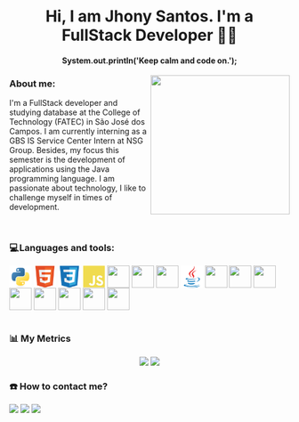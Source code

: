<h1 align=center>Hi, I am Jhony Santos. I'm a FullStack Developer 👨‍💻</h1> 
<h4 style=bold align=center>System.out.println('Keep calm and code on.'); </h4>

<img align="right" height=250 width=250 src="https://i.pinimg.com/564x/d3/9f/ca/d39fcae9dc1caba7c5795ee4db8b2313.jpg">

<h3 align="left"> About me:</h3>
<p align=left >
          I'm a FullStack developer and studying database at the College of Technology (FATEC) in São José dos Campos. I am currently interning as a GBS IS Service Center Intern at NSG Group. Besides, my focus this semester is the development of applications using the Java programming language. I am passionate about technology, I like to challenge myself in times of development.
</p>
<br>
<h3 align="left"> 💻 Languages and tools: </h3>
<div aling ="left">
 <img align="center" alt="" height="40" width="40" src="https://raw.githubusercontent.com/devicons/devicon/master/icons/python/python-original.svg">
 <img align="center" alt="" height="40" width="40" src="https://raw.githubusercontent.com/devicons/devicon/master/icons/html5/html5-original.svg">
 <img align="center" alt="" height="40" width="40" src="https://raw.githubusercontent.com/devicons/devicon/master/icons/css3/css3-original.svg">
 <img align="center" alt="" height="40" width="40" src="https://raw.githubusercontent.com/devicons/devicon/master/icons/javascript/javascript-plain.svg">
<img align="center" alt="" height="40" width="40"  src="https://cdn.jsdelivr.net/gh/devicons/devicon/icons/bootstrap/bootstrap-original.svg" />
<img align="center" alt="" height="40" width="40" src="https://cdn.jsdelivr.net/gh/devicons/devicon/icons/angularjs/angularjs-original.svg" />
<img align="center" alt="" height="40" width="40"  src="https://cdn.jsdelivr.net/gh/devicons/devicon/icons/php/php-original.svg">
 <img align="center" alt="" height="40" width="40"src="https://raw.githubusercontent.com/devicons/devicon/master/icons/java/java-original.svg">
<img align="center" alt="" height="40" width="40" src="https://cdn.jsdelivr.net/gh/devicons/devicon/icons/spring/spring-original.svg" />
<img align="center" alt="" height="40" width="40" src="https://cdn.jsdelivr.net/gh/devicons/devicon/icons/csharp/csharp-original.svg" />    
<img align="center" alt="" height="40" width="40"  src="https://cdn.jsdelivr.net/gh/devicons/devicon/icons/mysql/mysql-original-wordmark.svg"> 
<img align="center" alt="" height="40" width="40"  src="https://cdn.jsdelivr.net/gh/devicons/devicon/icons/trello/trello-plain-wordmark.svg" />
<img align="center" alt="" height="40" width="40"  src="https://cdn.jsdelivr.net/gh/devicons/devicon/icons/vscode/vscode-original.svg" />
<img align="center" alt="" height="40" width="40"  src="https://cdn.jsdelivr.net/gh/devicons/devicon/icons/intellij/intellij-original.svg" />
<img align="center" alt="" height="40" width="40"  src="https://cdn.jsdelivr.net/gh/devicons/devicon/icons/git/git-original.svg" />
<img align="center" alt="" height="40" width="40"  src="https://cdn.jsdelivr.net/gh/devicons/devicon/icons/canva/canva-original.svg" />

          
  
</div>
<br>
<h3>📊 My Metrics</h3>
<div align="center">
<img height="180em" src="https://github-readme-stats.vercel.app/api?username=santosjhony12&show_icons=true&theme=tokyonight&include_all_commits=true&count_private=true"/>
<img height="180em" src="https://github-readme-stats.vercel.app/api/top-langs/?username=santosjhony12&layout=compact&theme=tokyonight&include_all_commits=true&count_private=true"/>
</div>
         
          
### ☎️ How to contact me?
   
   <a href="https://www.linkedin.com/in/jhony-santos-de-souza-920229238" target="_blank"><img src="https://img.shields.io/badge/LinkedIn-0077B5?style=for-the-badge&logo=linkedin&logoColor=white" target="_blank"></a>
   <a href="https://instagram.com/santosjhony_12?igshid=ZDdkNTZiNTM=" target="_blank"><img src="https://img.shields.io/badge/Instagram-E4405F?style=for-the-badge&logo=instagram&logoColor=white" target="_blank"></a>
   <a href="mailto:jhonysouzadev@gmail.com" target="_blank"><img src="https://img.shields.io/badge/Gmail-D14836?style=for-the-badge&logo=gmail&logoColor=white" target="_blank"></a> 
   
   </div>
